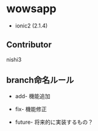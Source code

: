 # wowsapp 
* ionic2 (2.1.4)

## Contributor
  nishi3
  
## branch命名ルール
* add- 機能追加

* fix- 機能修正

* future- 将来的に実装するもの？
